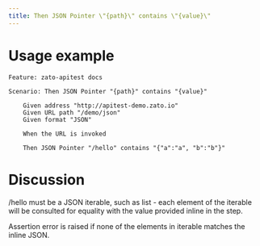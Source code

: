 ```yaml
---
title: Then JSON Pointer \"{path}\" contains \"{value}\"
---
```


Usage example
=============

    Feature: zato-apitest docs

    Scenario: Then JSON Pointer "{path}" contains "{value}"

        Given address "http://apitest-demo.zato.io"
        Given URL path "/demo/json"
        Given format "JSON"

        When the URL is invoked

        Then JSON Pointer "/hello" contains "{"a":"a", "b":"b"}"

Discussion
==========

/hello must be a JSON iterable, such as list - each element of the iterable
will be consulted for equality with the value provided inline in the step.

Assertion error is raised if none of the elements in iterable matches the inline JSON.
